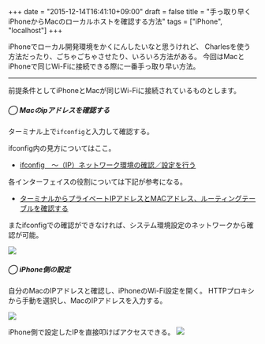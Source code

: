 +++
date = "2015-12-14T16:41:10+09:00"
draft = false
title = "手っ取り早くiPhoneからMacのローカルホストを確認する方法"
tags = ["iPhone", "localhost"]
+++

iPhoneでローカル開発環境をかくにんしたいなと思うけれど、
Charlesを使う方法だったり、ごちゃごちゃさせたり、いろいろ方法がある。
今回はMacとiPhoneで同じWi-Fiに接続できる際に一番手っ取り早い方法。

<hr>

前提条件としてiPhoneとMacが同じWi-Fiに接続されているものとします。

##### ◯ Macのipアドレスを確認する

ターミナル上で`ifconfig`と入力して確認する。

ifconfig内の見方についてはここ。

- [ifconfig　～（IP）ネットワーク環境の確認／設定を行う](http://www.atmarkit.co.jp/ait/articles/0109/29/news004.html)


各インターフェイスの役割については下記が参考になる。



- [ターミナルからプライベートIPアドレスとMACアドレス、ルーティングテーブルを確認する](http://bambinya.hateblo.jp/entry/2015/04/04/234428)

またifconfigでの確認ができなければ、システム環境設定のネットワークから確認が可能。

![](https://www.evernote.com/l/AHWkah5P951L7LCfLBTtPbZVz9miBB-hptcB/image.png)

##### ◯ iPhone側の設定

自分のMacのIPアドレスと確認し、iPhoneのWi-Fi設定を開く。
HTTPプロキシから手動を選択し、MacのIPアドレスを入力する。

![](https://www.evernote.com/l/AHVh_WX90mdKrrXSMLQYw8hVFOwR_lOxmboB/image.jpg)

iPhone側で設定したIPを直接叩けばアクセスできる。
![](https://www.evernote.com/l/AHWUMT8vaWBG2KRS1P_yJj8tahEkoZX4egoB/image.jpg)